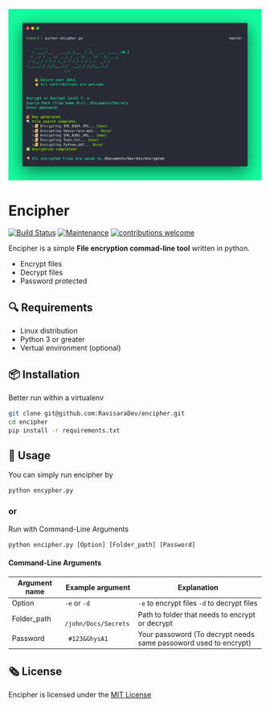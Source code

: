 ![Encipher screenshot](/screenshots/encipher_screenshot.png?raw=true "Optional Title")

# Encipher
[![Build Status](https://travis-ci.org/joemccann/dillinger.svg?branch=master)](https://travis-ci.org/joemccann/dillinger) 
[![Maintenance](https://img.shields.io/badge/Maintained%3F-yes-green.svg)](https://GitHub.com/Naereen/StrapDown.js/graphs/commit-activity)
[![contributions welcome](https://img.shields.io/badge/contributions-welcome-brightgreen.svg?style=flat)](https://github.com/dwyl/esta/issues)

Encipher is a simple **File encryption commad-line tool** written in python.

  - Encrypt files
  - Decrypt files
  - Password protected 



🔍 Requirements
----

  - Linux distribution
  - Python 3 or greater
  - Vertual environment (optional) 



📦 Installation
----

Better run within a virtualenv

```sh
git clone git@github.com:RavisaraDev/encipher.git
cd encipher
pip install -r requirements.txt
``` 


🚀 Usage
----

You can simply run encipher by
```python
python encypher.py 
```
### or
Run with Command-Line Arguments
```python
python encipher.py [Option] [Folder_path] [Password]
```

#### Command-Line Arguments

| Argument name| Example argument | Explanation |
| -------- | ------- | -------- |
| Option | ```-e``` or ```-d```| ```-e``` to encrypt files ```-d``` to decrypt files|
| Folder_path |``` /john/Docs/Secrets```| Path to folder that needs to encrypt or decrypt|
| Password |``` #123&GhysA1```| Your passoword (To decrypt needs same passoword used to encrypt) |



🗞 License
----

Encipher is licensed under the [MIT License](/LICENSE)
